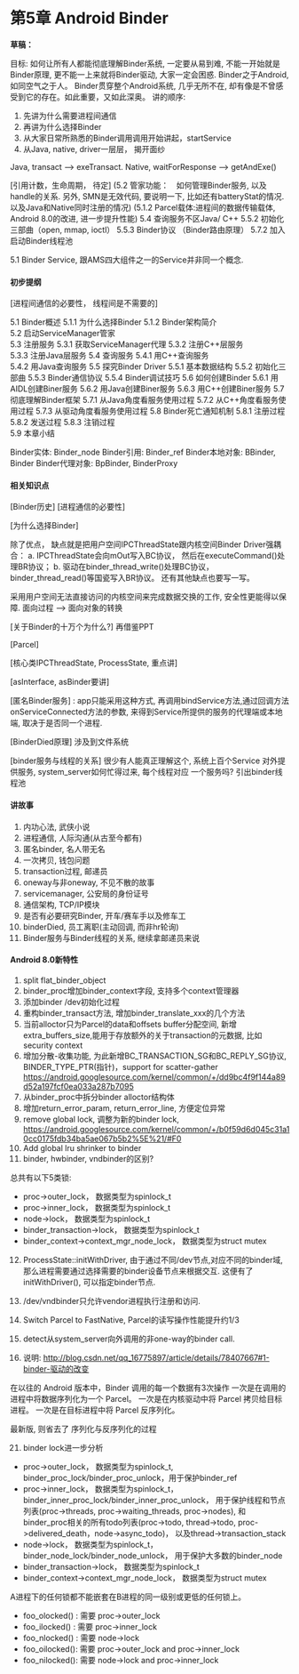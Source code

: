 # 第5章 Android Binder

**草稿：**

目标: 如何让所有人都能彻底理解Binder系统, 一定要从易到难, 不能一开始就是Binder原理, 更不能一上来就将Binder驱动, 大家一定会困惑.
Binder之于Android, 如同空气之于人。 Binder贯穿整个Android系统, 几乎无所不在, 却有像是不曾感受到它的存在。如此重要，又如此深奥。
讲的顺序:

1. 先讲为什么需要进程间通信
2. 再讲为什么选择Binder
3. 从大家日常所熟悉的Binder调用调用开始讲起，startService
4. 从Java, native, driver一层层， 揭开面纱

Java, transact --> exeTransact.
Native, waitForResponse --> getAndExe()

[引用计数，生命周期， 待定]
(5.2 管家功能：　如何管理Binder服务, 以及handle的关系. 另外, SMN是无效代码, 要说明一下, 比如还有batteryStat的情况. 以及Java和Native同时注册的情况)
(5.1.2 Parcel载体:进程间的数据传输载体, Android 8.0的改进, 进一步提升性能)
5.4  查询服务不区Java/ C++
5.5.2 初始化三部曲（open, mmap, ioctl）
5.5.3 Binder协议 （Binder路由原理）
5.7.2 加入启动Binder线程池

5.1 Binder Service, 跟AMS四大组件之一的Service并非同一个概念.

#### 初步提纲

[进程间通信的必要性， 线程间是不需要的]

5.1 Binder概述
    5.1.1 为什么选择Binder
    5.1.2 Binder架构简介  
5.2 启动ServiceManager管家   
5.3 注册服务
    5.3.1 获取ServiceManager代理
    5.3.2 注册C++层服务        
    5.3.3 注册Java层服务
5.4 查询服务
    5.4.1 用C++查询服务        
    5.4.2 用Java查询服务
5.5 探究Binder Driver
    5.5.1 基本数据结构
    5.5.2 初始化三部曲
    5.5.3 Binder通信协议
    5.5.4 Binder调试技巧
5.6 如何创建Binder
    5.6.1 用AIDL创建Biner服务
    5.6.2 用Java创建Biner服务
    5.6.3 用C++创建Biner服务
5.7 彻底理解Binder框架
    5.7.1 从Java角度看服务使用过程
    5.7.2 从C++角度看服务使用过程
    5.7.3 从驱动角度看服务使用过程
5.8 Binder死亡通知机制
    5.8.1 注册过程
    5.8.2 发送过程
    5.8.3 注销过程    
5.9 本章小结


Binder实体: Binder_node
Binder引用: Binder_ref
Binder本地对象: BBinder, Binder
Binder代理对象: BpBinder, BinderProxy

#### 相关知识点

[Binder历史]
[进程通信的必要性]

[为什么选择Binder]

除了优点， 缺点就是把用户空间IPCThreadState跟内核空间Binder Driver强耦合：
a. IPCThreadState会向mOut写入BC协议， 然后在executeCommand()处理BR协议；
b. 驱动在binder_thread_write()处理BC协议， binder_thread_read()等国瓷写入BR协议。
还有其他缺点也要写一写。

采用用户空间无法直接访问的内核空间来完成数据交换的工作, 安全性更能得以保障. 面向过程 --> 面向对象的转换


[关于Binder的十万个为什么?] 再借鉴PPT


[Parcel]

[核心类IPCThreadState, ProcessState, 重点讲]

[asInterface, asBinder要讲]

[匿名Binder服务] : app只能采用这种方式, 再调用bindService方法,通过回调方法onServiceConnected方法的参数,
来得到Service所提供的服务的代理端或本地端, 取决于是否同一个进程.

[BinderDied原理] 涉及到文件系统

[binder服务与线程的关系] 很少有人能真正理解这个, 系统上百个Service 对外提供服务, system_server如何忙得过来, 每个线程对应
一个服务吗? 引出binder线程池


#### 讲故事
1. 内功心法, 武侠小说
2. 进程通信, 人际沟通(从古至今都有)
3. 匿名binder, 名人带无名
4. 一次拷贝, 钱包问题
5. transaction过程, 邮递员
6. oneway与非oneway, 不见不散的故事
7. servicemanager, 公安局的身份证号
8. 通信架构, TCP/IP模块
9. 是否有必要研究Binder, 开车/赛车手以及修车工
10. binderDied, 员工离职(主动回调, 而非hr轮询)
11. Binder服务与Binder线程的关系, 继续拿邮递员来说


#### Android 8.0新特性


1. split flat_binder_object
2. binder_proc增加binder_context字段, 支持多个context管理器
3. 添加binder /dev初始化过程
4. 重构binder_transact方法, 增加binder_translate_xxx的几个方法
5. 当前alloctor只为Parcel的data和offsets buffer分配空间, 新增extra_buffers_size,能用于存放额外的关于transaction的元数据, 比如security context
6. 增加分散-收集功能, 为此新增BC_TRANSACTION_SG和BC_REPLY_SG协议,  BINDER_TYPE_PTR(指针)，support for scatter-gather
https://android.googlesource.com/kernel/common/+/dd9bc4f9f144a89d52a197fcf0ea033a287b7095
7. 从binder_proc中拆分binder alloctor结构体
8. 增加return_error_param, return_error_line, 方便定位异常
9. remove global lock, 调整为新的binder lock, https://android.googlesource.com/kernel/common/+/b0f59d6d045c31a10cc0175fdb34ba5ae067b5b2%5E%21/#F0
10. Add global lru shrinker to binder
11. binder, hwbinder, vndbinder的区别?

总共有以下5类锁:
- proc->outer_lock， 数据类型为spinlock_t
- proc->inner_lock， 数据类型为spinlock_t
- node->lock， 数据类型为spinlock_t
- binder_transaction->lock， 数据类型为spinlock_t
- binder_context->context_mgr_node_lock， 数据类型为struct mutex

12. ProcessState::initWithDriver,
由于通过不同/dev节点,对应不同的binder域, 那么进程需要通过选择需要的binder设备节点来根据交互.
这便有了initWithDriver(), 可以指定binder节点.

13. /dev/vndbinder只允许vendor进程执行注册和访问.

14. Switch Parcel to FastNative, Parcel的读写操作性能提升约1/3

15. detect从system_server向外调用的非one-way的binder call.

20. 说明:
http://blog.csdn.net/qq_16775897/article/details/78407667#1-binder-驱动的改变


在以往的 Android 版本中，Binder 调用的每一个数据有3次操作
    一次是在调用的进程中将数据序列化为一个 Parcel。
    一次是在内核驱动中将 Parcel 拷贝给目标进程。
    一次是在目标进程中将 Parcel 反序列化。

最新版, 则省去了 序列化与反序列化的过程


21. binder lock进一步分析



- proc->outer_lock， 数据类型为spinlock_t, binder_proc_lock/binder_proc_unlock，用于保护binder_ref
- proc->inner_lock， 数据类型为spinlock_t， binder_inner_proc_lock/binder_inner_proc_unlock，
用于保护线程和节点列表(proc->threads, proc->waiting_threads, proc->nodes), 和
binder_proc相关的所有todo列表(proc->todo, thread->todo, proc->delivered_death，node->async_todo)，
以及thread->transaction_stack
- node->lock， 数据类型为spinlock_t， binder_node_lock/binder_node_unlock， 用于保护大多数的binder_node
- binder_transaction->lock， 数据类型为spinlock_t
- binder_context->context_mgr_node_lock， 数据类型为struct mutex

A进程下的任何锁都不能嵌套在B进程的同一级别或更低的任何锁上。


- foo_olocked() : 需要 proc->outer_lock
- foo_ilocked() : 需要 proc->inner_lock
- foo_nlocked() : 需要 node->lock
- foo_oilocked(): 需要 proc->outer_lock and proc->inner_lock
- foo_nilocked(): 需要 node->lock and proc->inner_lock
